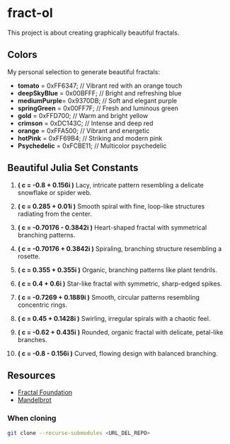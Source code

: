 # fract-ol
This project is about creating graphically beautiful fractals.

## Colors

My personal selection to generate beautiful fractals:

- **tomato**      = 0xFF6347;  // Vibrant red with an orange touch
- **deepSkyBlue** = 0x00BFFF;  // Bright and refreshing blue
- **mediumPurple**= 0x9370DB;  // Soft and elegant purple
- **springGreen** = 0x00FF7F;  // Fresh and luminous green
- **gold**        = 0xFFD700;  // Warm and bright yellow
- **crimson**     = 0xDC143C;  // Intense and deep red
- **orange**      = 0xFFA500;  // Vibrant and energetic
- **hotPink**     = 0xFF69B4;  // Striking and modern pink
- **Psychedelic** = 0xFCBE11;  // Multicolor psychedelic


## Beautiful Julia Set Constants

1. **\( c = -0.8 + 0.156i \)**
   Lacy, intricate pattern resembling a delicate snowflake or spider web.

2. **\( c = 0.285 + 0.01i \)**
   Smooth spiral with fine, loop-like structures radiating from the center.

3. **\( c = -0.70176 - 0.3842i \)**
   Heart-shaped fractal with symmetrical branching patterns.

4. **\( c = -0.70176 + 0.3842i \)**
   Spiraling, branching structure resembling a rosette.

5. **\( c = 0.355 + 0.355i \)**
   Organic, branching patterns like plant tendrils.

6. **\( c = 0.4 + 0.6i \)**
   Star-like fractal with symmetric, sharp-edged spikes.

7. **\( c = -0.7269 + 0.1889i \)**
   Smooth, circular patterns resembling concentric rings.

8. **\( c = 0.45 + 0.1428i \)**
   Swirling, irregular spirals with a chaotic feel.

9. **\( c = -0.62 + 0.435i \)**
   Rounded, organic fractal with delicate, petal-like branches.

10. **\( c = -0.8 - 0.156i \)**
    Curved, flowing design with balanced branching.

## Resources

- [Fractal Foundation](https://fractalfoundation.org/fractivities/FractalPacks-EducatorsGuide.pdf)
- [Mandelbrot](http://warp.povusers.org/Mandelbrot/)


### When cloning

```bash
git clone --recurse-submodules <URL_DEL_REPO>


